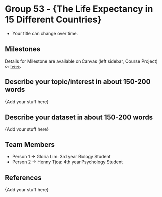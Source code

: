 # Group 53 - {The Life Expectancy in 15 Different Countries}

- Your title can change over time.

## Milestones

Details for Milestone are available on Canvas (left sidebar, Course Project) or [here](https://firas.moosvi.com/courses/data301/project/milestone01.html).

## Describe your topic/interest in about 150-200 words

{Add your stuff here}

## Describe your dataset in about 150-200 words

{Add your stuff here}

## Team Members

- Person 1 -> Gloria Lim: 3rd year Biology Student
- Person 2 -> Henny Tjoa: 4th year Psychology Student

## References

{Add your stuff here}

